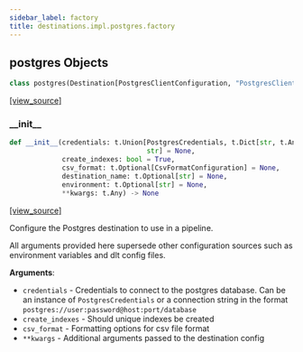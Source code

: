 ```yaml
---
sidebar_label: factory
title: destinations.impl.postgres.factory
---
```


## postgres Objects

```python
class postgres(Destination[PostgresClientConfiguration, "PostgresClient"])
```

[[view_source]](https://github.com/dlt-hub/dlt/blob/f0690715274590fc4cacf1165e3661aaa7af1c15/dlt/destinations/impl/postgres/factory.py#L125)

### \_\_init\_\_

```python
def __init__(credentials: t.Union[PostgresCredentials, t.Dict[str, t.Any],
                                  str] = None,
             create_indexes: bool = True,
             csv_format: t.Optional[CsvFormatConfiguration] = None,
             destination_name: t.Optional[str] = None,
             environment: t.Optional[str] = None,
             **kwargs: t.Any) -> None
```

[[view_source]](https://github.com/dlt-hub/dlt/blob/f0690715274590fc4cacf1165e3661aaa7af1c15/dlt/destinations/impl/postgres/factory.py#L167)

Configure the Postgres destination to use in a pipeline.

All arguments provided here supersede other configuration sources such as environment variables and dlt config files.

**Arguments**:

- `credentials` - Credentials to connect to the postgres database. Can be an instance of `PostgresCredentials` or
  a connection string in the format `postgres://user:password@host:port/database`
- `create_indexes` - Should unique indexes be created
- `csv_format` - Formatting options for csv file format
- `**kwargs` - Additional arguments passed to the destination config

